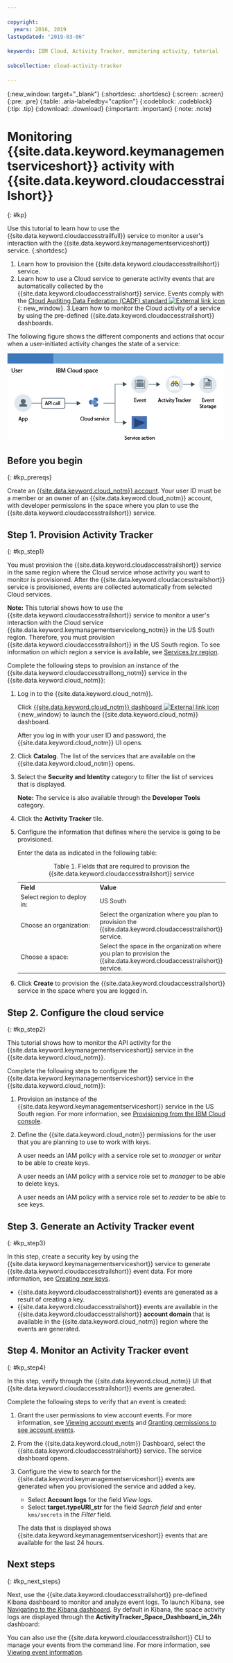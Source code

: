 ```yaml
---

copyright:
  years: 2016, 2019
lastupdated: "2019-03-06"

keywords: IBM Cloud, Activity Tracker, monitoring activity, tutorial

subcollection: cloud-activity-tracker

---
```


{:new_window: target="_blank"}
{:shortdesc: .shortdesc}
{:screen: .screen}
{:pre: .pre}
{:table: .aria-labeledby="caption"}
{:codeblock: .codeblock}
{:tip: .tip}
{:download: .download}
{:important: .important}
{:note: .note}


# Monitoring {{site.data.keyword.keymanagementserviceshort}} activity with {{site.data.keyword.cloudaccesstrailshort}}
{: #kp}

Use this tutorial to learn how to use the {{site.data.keyword.cloudaccesstrailfull}} service to monitor a user's interaction with the {{site.data.keyword.keymanagementserviceshort}} service. 
{:shortdesc}

1. Learn how to provision the {{site.data.keyword.cloudaccesstrailshort}} service.
2. Learn how to use a Cloud service to generate activity events that are automatically collected by the {{site.data.keyword.cloudaccesstrailshort}} service. Events comply with the [Cloud Auditing Data Federation (CADF) standard ![External link icon](../../icons/launch-glyph.svg "External link icon")](https://www.dmtf.org/sites/default/files/standards/documents/DSP0262_1.0.0.pdf){: new_window}.
3.Learn how to monitor the Cloud activity of a service by using the pre-defined {{site.data.keyword.cloudaccesstrailshort}} dashboards.

The following figure shows the different components and actions that occur when a user-initiated activity changes the state of a service:

![Components and actions that occur when a user-initiated activity changes the state of a service](../images/AT_f1.png "Components and actions that occur when a user-initiated activity changes the state of a service")



## Before you begin
{: #kp_prereqs}

Create an [{{site.data.keyword.cloud_notm}} account](https://cloud.ibm.com). Your user ID must be a member or an owner of an {{site.data.keyword.cloud_notm}} account, with developer permissions in the space where you plan to use the {{site.data.keyword.cloudaccesstrailshort}} service.


## Step 1. Provision Activity Tracker
{: #kp_step1}

You must provision the {{site.data.keyword.cloudaccesstrailshort}} service in the same region where the Cloud service whose activity you want to monitor is provisioned. After the {{site.data.keyword.cloudaccesstrailshort}} service is provisioned, events are collected automatically from selected Cloud services. 

**Note:** This tutorial shows how to use the {{site.data.keyword.cloudaccesstrailshort}} service to monitor a user's interaction with the Cloud service {{site.data.keyword.keymanagementservicelong_notm}} in the US South region. Therefore, you must provision {{site.data.keyword.cloudaccesstrailshort}} in the US South region. To see information on which region a service is available, see [Services by region](/docs/resources?topic=resources-services_region#services_region).

Complete the following steps to provision an instance of the {{site.data.keyword.cloudaccesstraillong_notm}} service in the {{site.data.keyword.cloud_notm}}:

1. Log in to the {{site.data.keyword.cloud_notm}}.

    Click [{{site.data.keyword.cloud_notm}} dashboard ![External link icon](../../icons/launch-glyph.svg "External link icon")](https://cloud.ibm.com){:new_window} to launch the {{site.data.keyword.cloud_notm}} dashboard.
    
	After you log in with your user ID and password, the {{site.data.keyword.cloud_notm}} UI opens.

2. Click **Catalog**. The list of the services that are available on the {{site.data.keyword.cloud_notm}} opens.

3. Select the **Security and Identity** category to filter the list of services that is displayed.

    **Note:** The service is also available through the **Developer Tools** category.

4. Click the **Activity Tracker** tile. 

5. Configure the information that defines where the service is going to be provisioned. 

    Enter the data as indicated in the following table: 

    <table>
	  <caption>Table 1. Fields that are required to provision the {{site.data.keyword.cloudaccesstrailshort}} service</caption>
	  <tr>
	    <th width="50%">Field</th>
		<th width="50%">Value</th>
	  </tr>
	  <tr>
	    <td>Select region to deploy in:</td>
		<td>US South</td>
	  </tr>
	  <tr>
	    <td>Choose an organization:</td>
		<td>Select the organization where you plan to provision the {{site.data.keyword.cloudaccesstrailshort}} service.</td>
	  </tr>
	  <tr>
	    <td>Choose a space:</td>
		<td>Select the space in the organization where you plan to provision the {{site.data.keyword.cloudaccesstrailshort}} service.</td>
	  </tr>
	</table>

6. Click **Create** to provision the {{site.data.keyword.cloudaccesstrailshort}} service in the space where you are logged in.
   

## Step 2.  Configure the cloud service  
{: #kp_step2}

This tutorial shows how to monitor the API activity for the {{site.data.keyword.keymanagementserviceshort}} service in the {{site.data.keyword.cloud_notm}}.

Complete the following steps to configure the {{site.data.keyword.keymanagementserviceshort}} service in the {{site.data.keyword.cloud_notm}}:

1. Provision an instance of the {{site.data.keyword.keymanagementserviceshort}} service in the US South region. For more information, see [Provisioning from the IBM Cloud console](/docs/services/key-protect?topic=key-protect-provision#provision).

2. Define the {{site.data.keyword.cloud_notm}} permissions for the user that you are planning to use to work with keys. 

    A user needs an IAM policy with a service role set to *manager* or *writer* to be able to create keys.

    A user needs an IAM policy with a service role set to *manager* to be able to delete keys.

    A user needs an IAM policy with a service role set to *reader* to be able to see keys. 


## Step 3. Generate an Activity Tracker event
{: #kp_step3}

In this step, create a security key by using the {{site.data.keyword.keymanagementserviceshort}} service to generate {{site.data.keyword.cloudaccesstrailshort}} event data. For more information, see [Creating new keys](/docs/services/key-protect?topic=key-protect-create-standard-keys#create-standard-keys).

* {{site.data.keyword.cloudaccesstrailshort}} events are generated as a result of creating a key.
* {{site.data.keyword.cloudaccesstrailshort}} events are available in the {{site.data.keyword.cloudaccesstrailshort}} **account domain** that is available in the {{site.data.keyword.cloud_notm}} region where the events are generated. 

## Step 4. Monitor an Activity Tracker event
{: #kp_step4}

In this step, verify through the {{site.data.keyword.cloud_notm}} UI that {{site.data.keyword.cloudaccesstrailshort}} events are generated.

Complete the following steps to verify that an event is created:

1. Grant the user permissions to view account events. For more information, see [Viewing account events](/docs/services/cloud-activity-tracker/how-to/manage-events-ui?topic=cloud-activity-tracker-view_acc_events#view_acc_events_account_events) and [Granting permissions to see account events](/docs/services/cloud-activity-tracker/how-to?topic=cloud-activity-tracker-grant_permissions#grant_acc_events).

2. From the {{site.data.keyword.cloud_notm}} Dashboard, select the {{site.data.keyword.cloudaccesstrailshort}} service. The service dashboard opens.

3. Configure the view to search for the {{site.data.keyword.keymanagementserviceshort}} events are generated when you provisioned the service and added a key.

    * Select **Account logs** for the field *View logs*.
    * Select **target.typeURI_str** for the field *Search field* and enter `kms/secrets` in the *Filter* field.
	
    The data that is displayed shows {{site.data.keyword.keymanagementserviceshort}} events that are available for the last 24 hours. 
	


## Next steps
{: #kp_next_steps}

Next, use the {{site.data.keyword.cloudaccesstrailshort}} pre-defined Kibana dashboard to monitor and analyze event logs. To launch Kibana, see [Navigating to the Kibana dashboard](/docs/services/cloud-activity-tracker/how-to/manage-events-ui?topic=cloud-activity-tracker-launch_kibana#launch_kibana). By default in Kibana, the space activity logs are displayed through the **ActivityTracker_Space_Dashboard_in_24h** dashboard:

You can also use the {{site.data.keyword.cloudaccesstrailshort}} CLI to manage your events from the command line. For more information, see [Viewing event information](/docs/services/cloud-activity-tracker/how-to?topic=cloud-activity-tracker-viewing_event_status#viewing_event_status).



